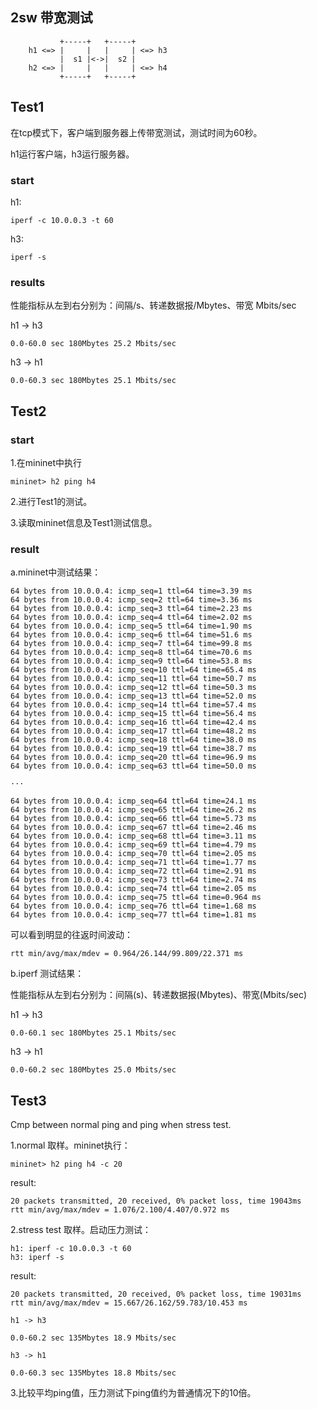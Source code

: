 ## 2sw 带宽测试

```
           +-----+   +-----+
    h1 <=> |     |   |     | <=> h3
           |  s1 |<->|  s2 |
    h2 <=> |     |   |     | <=> h4
           +-----+   +-----+
```

## Test1

在tcp模式下，客户端到服务器上传带宽测试，测试时间为60秒。

h1运行客户端，h3运行服务器。

### start 

h1:

```
iperf -c 10.0.0.3 -t 60
```

h3:

```
iperf -s
```

### results

性能指标从左到右分别为：间隔/s、转递数据报/Mbytes、带宽 Mbits/sec 

h1 -> h3

```
0.0-60.0 sec 180Mbytes 25.2 Mbits/sec
```

h3 -> h1

```
0.0-60.3 sec 180Mbytes 25.1 Mbits/sec
```

## Test2

### start

1.在mininet中执行

```
mininet> h2 ping h4
```

2.进行Test1的测试。

3.读取mininet信息及Test1测试信息。

### result

a.mininet中测试结果：

```
64 bytes from 10.0.0.4: icmp_seq=1 ttl=64 time=3.39 ms
64 bytes from 10.0.0.4: icmp_seq=2 ttl=64 time=3.36 ms
64 bytes from 10.0.0.4: icmp_seq=3 ttl=64 time=2.23 ms
64 bytes from 10.0.0.4: icmp_seq=4 ttl=64 time=2.02 ms
64 bytes from 10.0.0.4: icmp_seq=5 ttl=64 time=1.90 ms
64 bytes from 10.0.0.4: icmp_seq=6 ttl=64 time=51.6 ms
64 bytes from 10.0.0.4: icmp_seq=7 ttl=64 time=99.8 ms
64 bytes from 10.0.0.4: icmp_seq=8 ttl=64 time=70.6 ms
64 bytes from 10.0.0.4: icmp_seq=9 ttl=64 time=53.8 ms
64 bytes from 10.0.0.4: icmp_seq=10 ttl=64 time=65.4 ms
64 bytes from 10.0.0.4: icmp_seq=11 ttl=64 time=50.7 ms
64 bytes from 10.0.0.4: icmp_seq=12 ttl=64 time=50.3 ms
64 bytes from 10.0.0.4: icmp_seq=13 ttl=64 time=52.0 ms
64 bytes from 10.0.0.4: icmp_seq=14 ttl=64 time=57.4 ms
64 bytes from 10.0.0.4: icmp_seq=15 ttl=64 time=56.4 ms
64 bytes from 10.0.0.4: icmp_seq=16 ttl=64 time=42.4 ms
64 bytes from 10.0.0.4: icmp_seq=17 ttl=64 time=48.2 ms
64 bytes from 10.0.0.4: icmp_seq=18 ttl=64 time=38.0 ms
64 bytes from 10.0.0.4: icmp_seq=19 ttl=64 time=38.7 ms
64 bytes from 10.0.0.4: icmp_seq=20 ttl=64 time=96.9 ms
64 bytes from 10.0.0.4: icmp_seq=63 ttl=64 time=50.0 ms

···

64 bytes from 10.0.0.4: icmp_seq=64 ttl=64 time=24.1 ms
64 bytes from 10.0.0.4: icmp_seq=65 ttl=64 time=26.2 ms
64 bytes from 10.0.0.4: icmp_seq=66 ttl=64 time=5.73 ms
64 bytes from 10.0.0.4: icmp_seq=67 ttl=64 time=2.46 ms
64 bytes from 10.0.0.4: icmp_seq=68 ttl=64 time=3.11 ms
64 bytes from 10.0.0.4: icmp_seq=69 ttl=64 time=4.79 ms
64 bytes from 10.0.0.4: icmp_seq=70 ttl=64 time=2.05 ms
64 bytes from 10.0.0.4: icmp_seq=71 ttl=64 time=1.77 ms
64 bytes from 10.0.0.4: icmp_seq=72 ttl=64 time=2.91 ms
64 bytes from 10.0.0.4: icmp_seq=73 ttl=64 time=2.74 ms
64 bytes from 10.0.0.4: icmp_seq=74 ttl=64 time=2.05 ms
64 bytes from 10.0.0.4: icmp_seq=75 ttl=64 time=0.964 ms
64 bytes from 10.0.0.4: icmp_seq=76 ttl=64 time=1.68 ms
64 bytes from 10.0.0.4: icmp_seq=77 ttl=64 time=1.81 ms

```

可以看到明显的往返时间波动：

```
rtt min/avg/max/mdev = 0.964/26.144/99.809/22.371 ms
```

b.iperf 测试结果：

性能指标从左到右分别为：间隔(s)、转递数据报(Mbytes)、带宽(Mbits/sec) 

h1 -> h3

```
0.0-60.1 sec 180Mbytes 25.1 Mbits/sec
```

h3 -> h1

```
0.0-60.2 sec 180Mbytes 25.0 Mbits/sec
```

## Test3 

Cmp between normal ping and ping when stress test.

1.normal 取样。mininet执行：

```
mininet> h2 ping h4 -c 20
```

result:

```
20 packets transmitted, 20 received, 0% packet loss, time 19043ms
rtt min/avg/max/mdev = 1.076/2.100/4.407/0.972 ms
```

2.stress test 取样。启动压力测试：

```
h1: iperf -c 10.0.0.3 -t 60
h3: iperf -s
```

result:

```
20 packets transmitted, 20 received, 0% packet loss, time 19031ms
rtt min/avg/max/mdev = 15.667/26.162/59.783/10.453 ms
```

```
h1 -> h3

0.0-60.2 sec 135Mbytes 18.9 Mbits/sec

h3 -> h1

0.0-60.3 sec 135Mbytes 18.8 Mbits/sec
```

3.比较平均ping值，压力测试下ping值约为普通情况下的10倍。